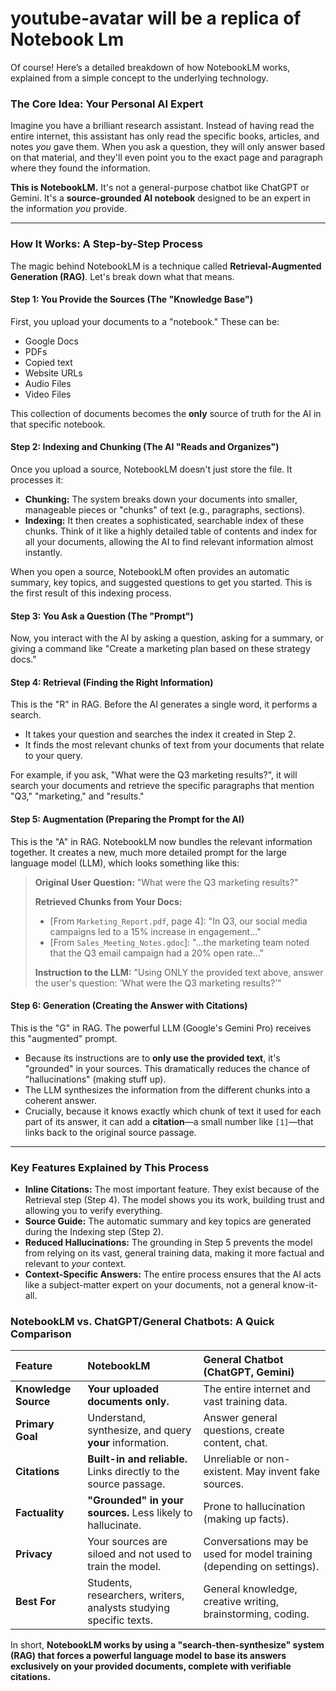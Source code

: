 # youtube-avatar will be a replica of Notebook Lm 

Of course! Here’s a detailed breakdown of how NotebookLM works, explained from a simple concept to the underlying technology.

### The Core Idea: Your Personal AI Expert

Imagine you have a brilliant research assistant. Instead of having read the entire internet, this assistant has only read the specific books, articles, and notes *you* gave them. When you ask a question, they will only answer based on that material, and they'll even point you to the exact page and paragraph where they found the information.

**This is NotebookLM.** It's not a general-purpose chatbot like ChatGPT or Gemini. It's a **source-grounded AI notebook** designed to be an expert in the information *you* provide.

---

### How It Works: A Step-by-Step Process

The magic behind NotebookLM is a technique called **Retrieval-Augmented Generation (RAG)**. Let's break down what that means.

#### Step 1: You Provide the Sources (The "Knowledge Base")

First, you upload your documents to a "notebook." These can be:
*   Google Docs
*   PDFs
*   Copied text
*   Website URLs
*  Audio Files 
*  Video Files 


This collection of documents becomes the **only** source of truth for the AI in that specific notebook.

#### Step 2: Indexing and Chunking (The AI "Reads and Organizes")

Once you upload a source, NotebookLM doesn't just store the file. It processes it:
*   **Chunking:** The system breaks down your documents into smaller, manageable pieces or "chunks" of text (e.g., paragraphs, sections).
*   **Indexing:** It then creates a sophisticated, searchable index of these chunks. Think of it like a highly detailed table of contents and index for all your documents, allowing the AI to find relevant information almost instantly.

When you open a source, NotebookLM often provides an automatic summary, key topics, and suggested questions to get you started. This is the first result of this indexing process.



#### Step 3: You Ask a Question (The "Prompt")

Now, you interact with the AI by asking a question, asking for a summary, or giving a command like "Create a marketing plan based on these strategy docs."

#### Step 4: Retrieval (Finding the Right Information)

This is the "R" in RAG. Before the AI generates a single word, it performs a search.
*   It takes your question and searches the index it created in Step 2.
*   It finds the most relevant chunks of text from your documents that relate to your query.

For example, if you ask, "What were the Q3 marketing results?", it will search your documents and retrieve the specific paragraphs that mention "Q3," "marketing," and "results."

#### Step 5: Augmentation (Preparing the Prompt for the AI)

This is the "A" in RAG. NotebookLM now bundles the relevant information together. It creates a new, much more detailed prompt for the large language model (LLM), which looks something like this:

> **Original User Question:** "What were the Q3 marketing results?"
>
> **Retrieved Chunks from Your Docs:**
> *   [From `Marketing_Report.pdf`, page 4]: "In Q3, our social media campaigns led to a 15% increase in engagement..."
> *   [From `Sales_Meeting_Notes.gdoc`]: "...the marketing team noted that the Q3 email campaign had a 20% open rate..."
>
> **Instruction to the LLM:** "Using ONLY the provided text above, answer the user's question: 'What were the Q3 marketing results?'"

#### Step 6: Generation (Creating the Answer with Citations)

This is the "G" in RAG. The powerful LLM (Google's Gemini Pro) receives this "augmented" prompt.
*   Because its instructions are to **only use the provided text**, it's "grounded" in your sources. This dramatically reduces the chance of "hallucinations" (making stuff up).
*   The LLM synthesizes the information from the different chunks into a coherent answer.
*   Crucially, because it knows exactly which chunk of text it used for each part of its answer, it can add a **citation**—a small number like `[1]`—that links back to the original source passage.



---

### Key Features Explained by This Process

*   **Inline Citations:** The most important feature. They exist because of the Retrieval step (Step 4). The model shows you its work, building trust and allowing you to verify everything.
*   **Source Guide:** The automatic summary and key topics are generated during the Indexing step (Step 2).
*   **Reduced Hallucinations:** The grounding in Step 5 prevents the model from relying on its vast, general training data, making it more factual and relevant to *your* context.
*   **Context-Specific Answers:** The entire process ensures that the AI acts like a subject-matter expert on your documents, not a general know-it-all.

### NotebookLM vs. ChatGPT/General Chatbots: A Quick Comparison

| Feature | NotebookLM | General Chatbot (ChatGPT, Gemini) |
| :--- | :--- | :--- |
| **Knowledge Source** | **Your uploaded documents only.** | The entire internet and vast training data. |
| **Primary Goal** | Understand, synthesize, and query **your** information. | Answer general questions, create content, chat. |
| **Citations** | **Built-in and reliable.** Links directly to the source passage. | Unreliable or non-existent. May invent fake sources. |
| **Factuality** | **"Grounded" in your sources.** Less likely to hallucinate. | Prone to hallucination (making up facts). |
| **Privacy** | Your sources are siloed and not used to train the model. | Conversations may be used for model training (depending on settings). |
| **Best For** | Students, researchers, writers, analysts studying specific texts. | General knowledge, creative writing, brainstorming, coding. |

In short, **NotebookLM works by using a "search-then-synthesize" system (RAG) that forces a powerful language model to base its answers exclusively on your provided documents, complete with verifiable citations.**

